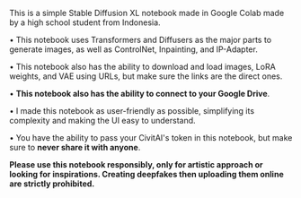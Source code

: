 This is a simple Stable Diffusion XL notebook made in Google Colab made by a high school student from Indonesia.

• This notebook uses Transformers and Diffusers as the major parts to generate images, as well as ControlNet, Inpainting, and IP-Adapter.

• This notebook also has the ability to download and load images, LoRA weights, and VAE using URLs, but make sure the links are the direct ones.

• **This notebook also has the ability to connect to your Google Drive**. 

• I made this notebook as user-friendly as possible, simplifying its complexity and making the UI easy to understand.

• You have the ability to pass your CivitAI's token in this notebook, but make sure to **never share it with anyone**.

**Please use this notebook responsibly, only for artistic approach or looking for inspirations. Creating deepfakes then uploading them online are strictly prohibited.**
